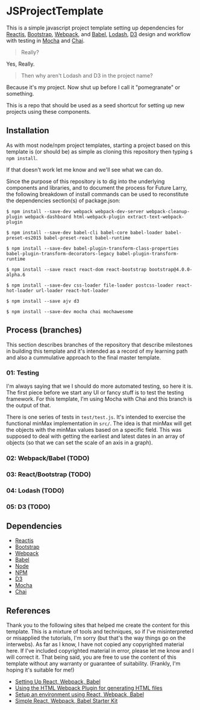 # JSProjectTemplate

This is a simple javascript project template setting up dependencies for [Reactjs], [Bootstrap], [Webpack], and [Babel], [Lodash], [D3] design and workflow with testing in [Mocha] and [Chai]. 

> Really? 

Yes, Really. 
> Then why aren't Lodash and D3 in the project name? 

Because it's my project. Now shut up before I call it "pomegranate" or something.

This is a repo that should be used as a seed shortcut for setting up new projects using these components. 


## Installation

As with most node/npm project templates, starting a project based on this template is (or should be) as simple as cloning this repository then typing ` $ npm install `.

If that doesn't work let me know and we'll see what we can do.

Since the purpose of this repository is to dig into the underlying components and libraries, and to document the process for Future Larry, the following breakdown of install commands can be used to reconstitute the dependencies section(s) of package.json:


```
$ npm install --save-dev webpack webpack-dev-server webpack-cleanup-plugin webpack-dashboard html-webpack-plugin extract-text-webpack-plugin

$ npm install --save-dev babel-cli babel-core babel-loader babel-preset-es2015 babel-preset-react babel-runtime

$ npm install --save-dev babel-plugin-transform-class-properties babel-plugin-transform-decorators-legacy babel-plugin-transform-runtime 

$ npm install --save react react-dom react-bootstrap bootstrap@4.0.0-alpha.6

$ npm install --save-dev css-loader file-loader postcss-loader react-hot-loader url-loader react-hot-loader

$ npm install --save ajv d3

$ npm install --save-dev mocha chai mochawesome

```


## Process (branches)
This section describes branches of the repository that describe milestones in building this template and it's intended as a record of my learning path and also a cummulative approach to the final master template.

### 01: Testing
I'm always saying that we I should do more automated testing, so here it is. The first piece before we start any UI or fancy stuff is to test the testing framework. For this template, I'm using Mocha with Chai and this branch is the output of that.

There is one series of tests in `test/test.js`. It's intended to exercise the functional minMax implementation in `src/`. The idea is that minMax will get the objects with the minMax values based on a specific field. This was supposed to deal with getting the earliest and latest dates in an array of objects (so that we can set the scale of an axis in a graph).

### 02: Webpack/Babel (TODO)

### 03: React/Bootstrap (TODO)

### 04: Lodash (TODO)

### 05: D3 (TODO)







## Dependencies
* [Reactjs]
* [Bootstrap]
* [Webpack]
* [Babel]
* [Node]
* [NPM]
* [D3]
* [Mocha]
* [Chai]


## References
Thank you to the following sites that helped me create the content for this template. This is a mixture of tools and techniques, so if I've misinterpreted or misapplied the tutorials, I'm sorry (but that's the way things go on the interwebs). As far as I know, I have not copied any copyrighted material here. If I've included copyrighted material in error, please let me know and I will correct it. That being said, you are free to use the content of this template without any warranty or guarantee of suitability. (Frankly, I'm hoping it's suitable for me!)

* [Setting Up React, Webpack, Babel]
* [Using the HTML Webpack Plugin for generating HTML files]
* [Setup an environment using React, Webpack, Babel]
* [Simple React, Webpack, Babel Starter Kit]



[Setting Up React, Webpack, Babel]: https://scotch.io/tutorials/setup-a-react-environment-using-webpack-and-babel
[Reactjs]:  https://facebook.github.io/react/
[Bootstrap]: https://v4-alpha.getbootstrap.com/ 
[Webpack]: https://webpack.github.io/
[Babel]: https://babeljs.io/
[Node]: https://nodejs.org/en/
[NPM]: https://www.npmjs.com/
[Lodash]: https://lodash.com/
[D3]: https://d3js.org/
[Using the HTML Webpack Plugin for generating HTML files]: https://javascriptplayground.com/blog/2016/07/webpack-html-plugin/
[Setup an environment using React, Webpack, Babel]: https://scotch.io/tutorials/setup-a-react-environment-using-webpack-and-babel
[Simple React, Webpack, Babel Starter Kit]: https://github.com/alicoding/react-webpack-babel
[Mocha]: https://mochajs.org/
[Chai]: http://chaijs.com/